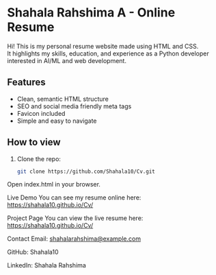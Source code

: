 # Shahala Rahshima A - Online Resume

Hi! This is my personal resume website made using HTML and CSS.  
It highlights my skills, education, and experience as a Python developer interested in AI/ML and web development.

## Features
- Clean, semantic HTML structure  
- SEO and social media friendly meta tags  
- Favicon included  
- Simple and easy to navigate  

## How to view
1. Clone the repo:  
   ```bash
   git clone https://github.com/Shahala10/Cv.git
Open index.html in your browser.

Live Demo
You can see my resume online here:
https://shahala10.github.io/Cv/

Project Page
You can view the live resume here:
https://shahala10.github.io/Cv/

Contact
Email: shahalarahshima@example.com

GitHub: Shahala10

LinkedIn: Shahala Rahshima
